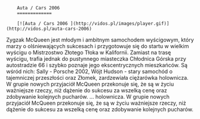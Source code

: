 
        Auta / Cars 2006 
        =============
        
        [![Auta / Cars 2006 ](http://vidos.pl/images/player.gif)](http://vidos.pl/auta-cars-2006)
        
        
 Zygzak McQueen jest młodym i ambitnym samochodem wyścigowym, który marzy o olśniewających sukcesach i przygotowuje się do startu w wielkim wyścigu o Mistrzostwo Złotego Tłoka w Kalifornii. Zamiast na trasę wyścigu, trafia jednak do pustynnego miasteczka Chłodnica Górska przy autostradzie 66 i szybko poznaje jego ekscentrycznych mieszkańców. Są wśród nich: Sally - Porsche 2002, Wójt Hudson - stary samochód o tajemniczej przeszłości oraz Złomek, zardzewiała ciężarówka holownicza. W grupie nowych przyjaciół McQueen przekonuje się, że są w życiu ważniejsze rzeczy, niż dążenie do sukcesu za wszelką cenę oraz zdobywanie kolejnych pucharów.  ... holownicza. W grupie nowych przyjaciół McQueen przekonuje się, że są w życiu ważniejsze rzeczy, niż dążenie do sukcesu za wszelką cenę oraz zdobywanie kolejnych pucharów.
    